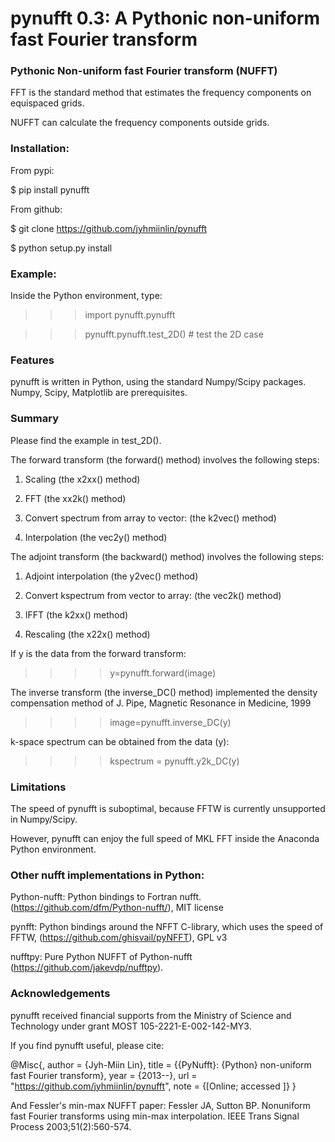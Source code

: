 # pynufft 0.3: A Pythonic non-uniform fast Fourier transform

### Pythonic Non-uniform fast Fourier transform (NUFFT)

FFT is the standard method that estimates the frequency components on equispaced grids.

NUFFT can calculate the frequency components outside grids.


### Installation:

From pypi:

$ pip install pynufft

From github:

$ git clone https://github.com/jyhmiinlin/pynufft

$ python setup.py install

### Example:

Inside the Python environment, type:

>>> import pynufft.pynufft

>>> pynufft.pynufft.test_2D() # test the 2D case


### Features

pynufft is written in Python, using the standard Numpy/Scipy packages. Numpy, Scipy, Matplotlib are prerequisites.

### Summary

Please find the example in test_2D().

The forward transform (the forward() method) involves the following steps:

1. Scaling (the x2xx() method)

2. FFT (the xx2k() method)

3. Convert spectrum from array to vector: (the k2vec() method)

4. Interpolation (the vec2y() method)


The adjoint transform (the backward() method) involves the following steps:

1. Adjoint interpolation (the y2vec() method)

2. Convert kspectrum from vector to array: (the vec2k() method)

3. IFFT (the k2xx() method)

4. Rescaling (the x22x() method)


If y is the data from the forward transform:
>>>> y=pynufft.forward(image)

The inverse transform (the inverse_DC() method) implemented the density compensation method of J. Pipe, Magnetic Resonance in Medicine, 1999
>>>>image=pynufft.inverse_DC(y)

k-space spectrum can be obtained from the data (y):
>>>>kspectrum = pynufft.y2k_DC(y)

### Limitations

The speed of pynufft is suboptimal, because FFTW is currently unsupported in Numpy/Scipy. 

However, pynufft can enjoy the full speed of MKL FFT inside the Anaconda Python environment.

### Other nufft implementations in Python:

Python-nufft: Python bindings to Fortran nufft. (https://github.com/dfm/Python-nufft/), MIT license

pynfft: Python bindings around the NFFT C-library, which uses the speed of FFTW, (https://github.com/ghisvail/pyNFFT), GPL v3

nufftpy: Pure Python NUFFT of Python-nufft (https://github.com/jakevdp/nufftpy). 

### Acknowledgements

pynufft received financial supports from the Ministry of Science and Technology under grant MOST 105-2221-E-002-142-MY3.

If you find pynufft useful, please cite:

@Misc{,
  author =    {Jyh-Miin Lin},
  title =     {{PyNufft}: {Python} non-uniform fast Fourier transform},
  year =      {2013--},
  url = "https://github.com/jyhmiinlin/pynufft",
  note = {[Online; accessed <today>]}
}

And Fessler's min-max NUFFT paper:
Fessler JA, Sutton BP. Nonuniform fast Fourier transforms using min-max interpolation. IEEE Trans Signal Process 2003;51(2):560-574.
